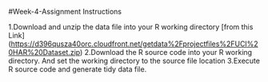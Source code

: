 #Week-4-Assignment Instructions

1.Download and unzip the data file into your R working directory [from this Link] (https://d396qusza40orc.cloudfront.net/getdata%2Fprojectfiles%2FUCI%20HAR%20Dataset.zip)
2.Download the R source code into your R working directory. And set the working directory to the source file location
3.Execute R source code and generate tidy data file.